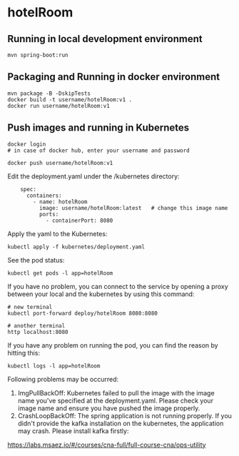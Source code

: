 # hotelRoom

## Running in local development environment

```
mvn spring-boot:run
```

## Packaging and Running in docker environment

```
mvn package -B -DskipTests
docker build -t username/hotelRoom:v1 .
docker run username/hotelRoom:v1
```

## Push images and running in Kubernetes

```
docker login 
# in case of docker hub, enter your username and password

docker push username/hotelRoom:v1
```

Edit the deployment.yaml under the /kubernetes directory:
```
    spec:
      containers:
        - name: hotelRoom
          image: username/hotelRoom:latest   # change this image name
          ports:
            - containerPort: 8080

```

Apply the yaml to the Kubernetes:
```
kubectl apply -f kubernetes/deployment.yaml
```

See the pod status:
```
kubectl get pods -l app=hotelRoom
```

If you have no problem, you can connect to the service by opening a proxy between your local and the kubernetes by using this command:
```
# new terminal
kubectl port-forward deploy/hotelRoom 8080:8080

# another terminal
http localhost:8080
```

If you have any problem on running the pod, you can find the reason by hitting this:
```
kubectl logs -l app=hotelRoom
```

Following problems may be occurred:

1. ImgPullBackOff:  Kubernetes failed to pull the image with the image name you've specified at the deployment.yaml. Please check your image name and ensure you have pushed the image properly.
1. CrashLoopBackOff: The spring application is not running properly. If you didn't provide the kafka installation on the kubernetes, the application may crash. Please install kafka firstly:

https://labs.msaez.io/#/courses/cna-full/full-course-cna/ops-utility

